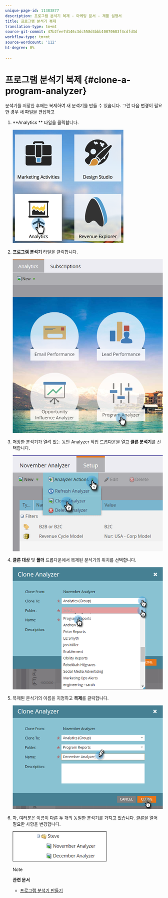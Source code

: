 ```yaml
---
unique-page-id: 11383877
description: 프로그램 분석기 복제 - 마케팅 문서 - 제품 설명서
title: 프로그램 분석기 복제
translation-type: tm+mt
source-git-commit: 47b2fee7d146c3dc558d4bbb10070683f4cdfd3d
workflow-type: tm+mt
source-wordcount: '112'
ht-degree: 0%

---
```



# 프로그램 분석기 복제 {#clone-a-program-analyzer}

분석기를 저장한 후에는 복제하여 새 분석기를 만들 수 있습니다. 그런 다음 변경이 필요한 경우 새 파일을 편집하고

1. **Analytics ** 타일을 클릭합니다.

   ![](assets/2017-05-01-08-20-37.png)

1. **프로그램 분석기** 타일을 클릭합니다.

   ![](assets/program-analyzer-icon-hand.png)

1. 저장한 분석기가 열려 있는 동안 Analyzer 작업 드롭다운을 열고 **클론 분석기**&#x200B;를 선택합니다.

   ![](assets/image2016-10-31-16-3a12-3a6.png)

1. **클론 대상** 및 **폴더** 드롭다운에서 복제된 분석기의 위치를 선택합니다.

   ![](assets/image2016-10-31-16-3a13-3a42.png)

1. 복제된 분석기의 이름을 지정하고 **복제**&#x200B;를 클릭합니다.

   ![](assets/image2016-10-31-16-3a15-3a15.png)

1. 자, 여러분은 이름이 다른 두 개의 동일한 분석기를 가지고 있습니다. 클론을 열어 필요한 사항을 변경합니다.

   ![](assets/image2016-10-31-16-3a17-3a11.png)

   >[!NOTE]
   >
   >**관련 문서**
   >
   >    
   >    
   >    * [프로그램 분석기 만들기](create-a-program-analyzer.md)


